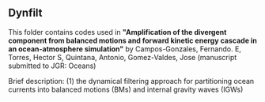 ## Dynfilt

This folder contains codes used in **"Amplification of the divergent component from balanced motions and forward kinetic energy cascade in an ocean-atmosphere simulation"** by Campos-Gonzales, Fernando. E, Torres, Hector S, Quintana, Antonio,
Gomez-Valdes, Jose (manuscript submitted to JGR: Oceans)  

Brief description:
(1) the dynamical filtering approach for partitioning ocean currents into balanced motions (BMs) and internal gravity waves (IGWs)


